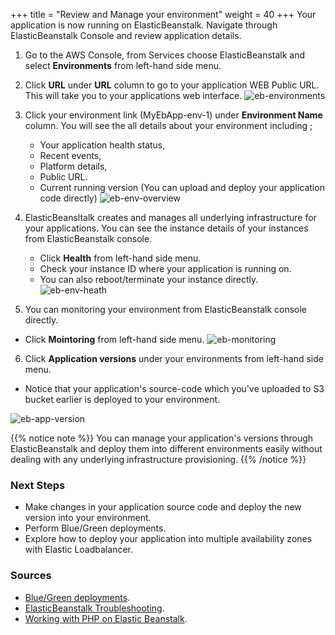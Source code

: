 +++
title = "Review and Manage your environment"
weight = 40
+++
Your application is now running on ElasticBeanstalk. Navigate through ElasticBeanstalk Console and review application details.

1. Go to the AWS Console, from Services choose ElasticBeanstalk and select **Environments** from left-hand side menu.
2. Click **URL** under **URL** column to go to your application WEB Public URL. This will take you to your applications web interface.
![eb-environments](/beanstalk/eb-environments.png)


3. Click your environment link (MyEbApp-env-1) under **Environment Name** column. You will see the all details about your environment including ;
     - Your application health status,
     - Recent events, 
     - Platform details,
     - Public URL.
     - Current running version (You can upload and deploy your application code directly)
![eb-env-overview](/beanstalk/eb-env-overview.png)
4. ElasticBeansltalk creates and manages all underlying infrastructure for your applications. You can see the instance details of your instances from ElasticBeanstalk console.
    - Click **Health** from left-hand side menu.
    - Check your instance ID where your application is running on.
    - You can also reboot/terminate your instance directly.
![eb-env-heath](/beanstalk/eb-env-health.png)

5. You can monitoring your environment from ElasticBeanstalk console directly.
- Click **Mointoring** from left-hand side menu.
![eb-monitoring](/beanstalk/eb-monitoring.png)

6. Click **Application versions** under your environments from left-hand side menu.
- Notice that your application's source-code which you've uploaded to S3 bucket earlier is deployed to your environment.

![eb-app-version](/beanstalk/eb-app-version.png)

{{% notice note %}}
You can manage your application's versions through ElasticBeanstalk and deploy them into different environments easily without dealing with any underlying infrastructure provisioning. 
{{% /notice %}} 

### Next Steps

- Make changes in your application source code and deploy the new version into your environment.
- Perform Blue/Green deployments.
- Explore how to deploy your application into multiple availability zones with Elastic Loadbalancer.

### Sources

- <a href="https://docs.aws.amazon.com/elasticbeanstalk/latest/dg/using-features.CNAMESwap.html" target="_blank">Blue/Green deployments</a>.
- <a href="https://docs.aws.amazon.com/elasticbeanstalk/latest/dg/troubleshooting.html" target="_blank">ElasticBeanstalk Troubleshooting</a>.
- <a href="https://docs.aws.amazon.com/elasticbeanstalk/latest/dg/create_deploy_PHP_eb.html" target="_blank">Working with PHP on Elastic Beanstalk</a>.
